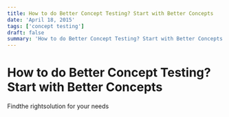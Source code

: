 ```yaml
---
title: How to do Better Concept Testing? Start with Better Concepts
date: 'April 18, 2015'
tags: ['concept testing']
draft: false
summary: 'How to do Better Concept Testing? Start with Better Concepts'
---
```


# How to do Better Concept Testing? Start with Better Concepts

Findthe rightsolution for your needs
